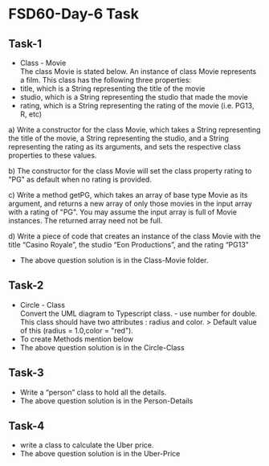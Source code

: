 # FSD60-Day-6 Task
 ## Task-1
  - Class - Movie<br>
The class Movie is stated below. An instance of class Movie represents a film. This class has the following three properties:
 - title, which is a String representing the title of the movie
 - studio, which is a String representing the studio that made the movie
 - rating, which is a String representing the rating of the movie (i.e. PG­13, R, etc)<br>
 
a) Write a constructor for the class Movie, which takes a String representing the title of the movie, a String representing the studio, and a String representing the rating as its arguments, and sets the respective class properties to these values.<br>

b)  The constructor for the class Movie will set the class property rating to "PG" as default when no rating is provided.<br>

c)  Write a method getPG, which takes an array of base type Movie as its argument, and returns a new array of only those movies in the input array with a rating of "PG". You may assume the input array is full of Movie instances. The returned array need not be full.<br>

d)  Write a piece of code that creates an instance of the class Movie with the title “Casino Royale”, the studio “Eon Productions”, and the rating “PG­13”<br>

 - The above question solution is in the Class-Movie folder.<br>

 
  ## Task-2
   - Circle - Class<br>
Convert the UML diagram to Typescript class. - use number for double.
 This class should have two attributes : radius and color.
    > Default value of this (radius = 1.0,color = "red").
- To create Methods mention below<br>
- The above question solution is in the Circle-Class


 ## Task-3
 - Write a “person” class to hold all the details.<br>
 - The above question solution is in the Person-Details
 
  ## Task-4
  - write a class to calculate the Uber price.<br>
  - The above question solution is in the Uber-Price
  


  

  
